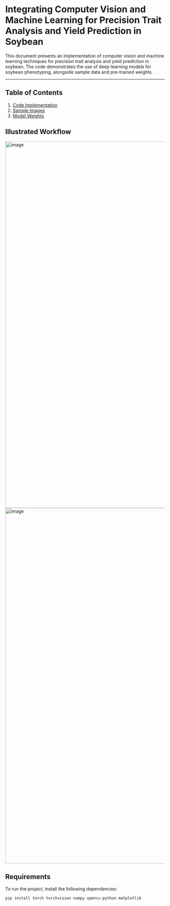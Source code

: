 # Integrating Computer Vision and Machine Learning for Precision Trait Analysis and Yield Prediction in Soybean

This document presents an implementation of computer vision and machine learning techniques for precision trait analysis and yield prediction in soybean. The code demonstrates the use of deep learning models for soybean phenotyping, alongside sample data and pre-trained weights.

---

## Table of Contents

1. [Code Implementation](#code-implementation)
2. [Sample Images](#sample-images)
3. [Model Weights](#https://github.com/fly2023me/Soybean_detection/tree/main/weight)

## Illustrated Workflow

<img width="1154" alt="image" src="https://github.com/user-attachments/assets/c9c90e27-e5f4-49eb-8cfe-2a84965f42a1" />
<img width="1120" alt="image" src="https://github.com/user-attachments/assets/13c87368-6152-44c9-a01a-877b4140fc7e" />


## Requirements

To run the project, install the following dependencies:

```bash
pip install torch torchvision numpy opencv-python matplotlib
